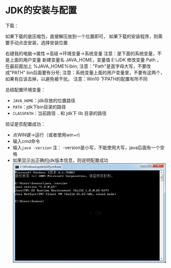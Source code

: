 # JDK的安装与配置

下载：

如果下载的是压缩包，直接解压放到一个位置即可，
如果下载的安装程序，则需要手动点击安装，选择安装位置

右键我的电脑->属性->高级->环境变量->系统变量
注意：是下面的系统变量，不是上面的用户变量
新建变量名 JAVA_HOME，变量值 E:\JDK
修改变量 Path ，在最前面加上 %JAVA_HOME%\bin;
注意："Path"是首字母大写，不要改成"PATH" bin后面要有分号;
注意：系统变量上面的用户变量里，不要有这两个，如果有应该去掉，以避免被干扰。
注意：Win10 下PATH的配置有所不同

总结配置环境变量：
- `JAVA_HOME`：jdk存放的位置路径
- `PATH`：jdk下bin目录的路径
- `CLASSPATH`：当前路径 `.` 和 jdk下 lib 目录的路径

验证是否配置成功：
- 点WIN键->运行（或者使用win+r)
- 输入cmd命令
- 输入`java -version` 注： -version是小写，不能使用大写，java后面有一个空格
- 如果显示出正确的jdk版本信息，则说明配置成功
![](_v_images/20200823063000327_15740.png)